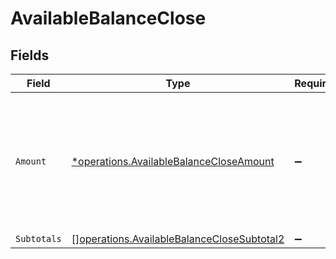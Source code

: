 # AvailableBalanceClose


## Fields

| Field                                                                                                    | Type                                                                                                     | Required                                                                                                 | Description                                                                                              |
| -------------------------------------------------------------------------------------------------------- | -------------------------------------------------------------------------------------------------------- | -------------------------------------------------------------------------------------------------------- | -------------------------------------------------------------------------------------------------------- |
| `Amount`                                                                                                 | [*operations.AvailableBalanceCloseAmount](../../models/operations/availablebalancecloseamount.md)        | :heavy_minus_sign:                                                                                       | In v2 endpoints, monetary amounts are represented as objects with a `currency` and `value` field.        |
| `Subtotals`                                                                                              | [][operations.AvailableBalanceCloseSubtotal2](../../models/operations/availablebalanceclosesubtotal2.md) | :heavy_minus_sign:                                                                                       | N/A                                                                                                      |